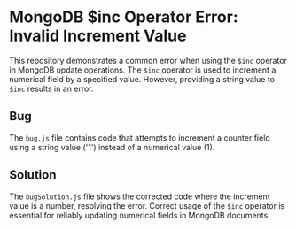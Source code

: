 # MongoDB $inc Operator Error: Invalid Increment Value

This repository demonstrates a common error when using the `$inc` operator in MongoDB update operations.  The `$inc` operator is used to increment a numerical field by a specified value.  However, providing a string value to `$inc` results in an error.

## Bug

The `bug.js` file contains code that attempts to increment a counter field using a string value ('1') instead of a numerical value (1).

## Solution

The `bugSolution.js` file shows the corrected code where the increment value is a number, resolving the error.  Correct usage of the `$inc` operator is essential for reliably updating numerical fields in MongoDB documents.